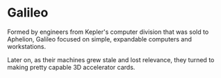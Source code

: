 # Galileo
Formed by engineers from Kepler's computer division that was sold to Aphelion, Galileo focused on simple, expandable computers and workstations.

Later on, as their machines grew stale and lost relevance, they turned to making pretty capable 3D accelerator cards.
